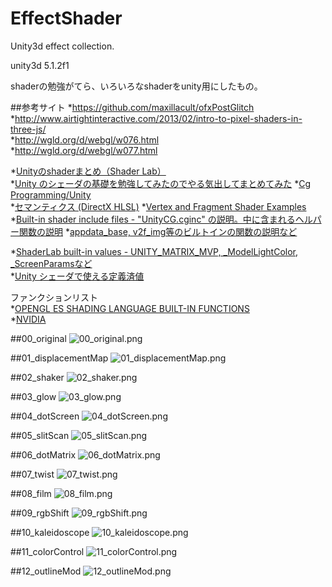 # EffectShader
Unity3d effect collection.

unity3d 5.1.2f1

shaderの勉強がてら、いろいろなshaderをunity用にしたもの。

##参考サイト
*https://github.com/maxillacult/ofxPostGlitch  
*http://www.airtightinteractive.com/2013/02/intro-to-pixel-shaders-in-three-js/  
*http://wgld.org/d/webgl/w076.html  
*http://wgld.org/d/webgl/w077.html  

*[Unityのshaderまとめ（Shader Lab）](http://unity-game.blogspot.jp/2014/06/shader.html)  
*[Unity のシェーダの基礎を勉強してみたのでやる気出してまとめてみた](http://tips.hecomi.com/entry/2014/03/16/233943) 
*[Cg Programming/Unity](http://en.wikibooks.org/wiki/Cg_Programming/Unity)  
*[セマンティクス (DirectX HLSL)](https://msdn.microsoft.com/ja-jp/library/bb509647(v=vs.85).aspx)  
*[Vertex and Fragment Shader Examples](http://docs.unity3d.com/Manual/SL-VertexFragmentShaderExamples.html)
*[Built-in shader include files - "UnityCG.cginc" の説明。中に含まれるヘルパー関数の説明](http://docs.unity3d.com/Manual/SL-BuiltinIncludes.html)
*[appdata_base, v2f_img等のビルトインの関数の説明など](http://wiki.unity3d.com/index.php/Shader_Code)  

*[ShaderLab built-in values - UNITY_MATRIX_MVP, _ModelLightColor, _ScreenParamsなど](http://docs.unity3d.com/Manual/SL-BuiltinValues.html)  
*[Unity シェーダで使える定義済値](http://qiita.com/edo_m18/items/591925d7fc960d843afa)  

ファンクションリスト  
*[OPENGL ES SHADING LANGUAGE BUILT-IN FUNCTIONS](http://www.shaderific.com/glsl-functions/)  
*[NVIDIA](http://http.developer.nvidia.com/CgTutorial/cg_tutorial_appendix_e.html)


##00_original
![00_original.png](sample_images/00_original.png)

##01_displacementMap
![01_displacementMap.png](sample_images/01_displacementMap.png)

##02_shaker
![02_shaker.png](sample_images/02_shaker.png)

##03_glow
![03_glow.png](sample_images/03_glow.png)

##04_dotScreen
![04_dotScreen.png](sample_images/04_dotScreen.png)

##05_slitScan
![05_slitScan.png](sample_images/05_slitScan.png)

##06_dotMatrix
![06_dotMatrix.png](sample_images/06_dotMatrix.png)

##07_twist
![07_twist.png](sample_images/07_twist.png)

##08_film
![08_film.png](sample_images/08_film.png)

##09_rgbShift
![09_rgbShift.png](sample_images/09_rgbShift.png)

##10_kaleidoscope
![10_kaleidoscope.png](sample_images/10_kaleidoscope.png)

##11_colorControl
![11_colorControl.png](sample_images/11_colorControl.png)

##12_outlineMod
![12_outlineMod.png](sample_images/12_outlineMod.png)
